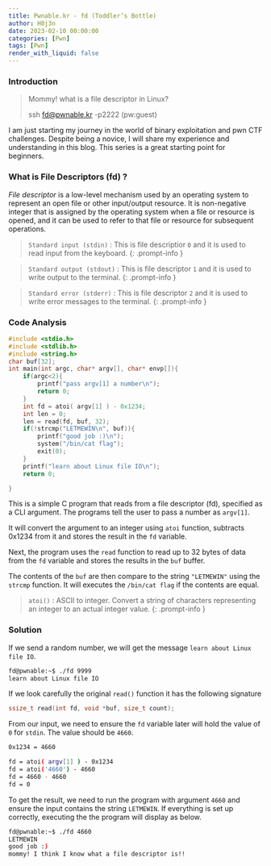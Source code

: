 ```yaml
---
title: Pwnable.kr - fd (Toddler’s Bottle)
author: H0j3n
date: 2023-02-10 00:00:00
categories: [Pwn]
tags: [Pwn]
render_with_liquid: false
---
```


### Introduction

> Mommy! what is a file descriptor in Linux?
>
> ssh fd@pwnable.kr -p2222 (pw:guest)

I am just starting my journey in the world of binary exploitation and pwn CTF challenges. Despite being a novice, I will share my experience and understanding in this blog. This series is a great starting point for beginners.

### What is File Descriptors (fd) ?

*File descriptor* is a low-level mechanism used by an operating system to represent an open file or other input/output resource. It is non-negative integer that is assigned by the operating system when a file or resource is opened, and it can be used to refer to that file or resource for subsequent operations.

> `Standard input (stdin)` : This is file descriptior `0` and it is used to read input from the keyboard.
{: .prompt-info }

> `Standard output (stdout)` : This is file descriptor `1` and it is used to write output to the terminal.
{: .prompt-info }

> `Standard error (stderr)` : This is file descriptor `2` and it is used to write error messages to the terminal.
{: .prompt-info }

### Code Analysis

```c
#include <stdio.h>
#include <stdlib.h>
#include <string.h>
char buf[32];
int main(int argc, char* argv[], char* envp[]){
	if(argc<2){
		printf("pass argv[1] a number\n");
		return 0;
	}
	int fd = atoi( argv[1] ) - 0x1234;
	int len = 0;
	len = read(fd, buf, 32);
	if(!strcmp("LETMEWIN\n", buf)){
		printf("good job :)\n");
		system("/bin/cat flag");
		exit(0);
	}
	printf("learn about Linux file IO\n");
	return 0;

}
```

This is a simple C program that reads from a file descriptor (fd), specified as a CLI argument. The programs tell the user to pass a number as `argv[1]`.

It will convert the argument to an integer using `atoi` function, subtracts 0x1234 from it and stores the result in the `fd` variable.

Next, the program uses the `read` function to read up to 32 bytes of data from the `fd` variable and stores the results in the `buf` buffer.

The contents of the `buf` are then compare to the string `"LETMEWIN"` using the `strcmp` function. It will executes the `/bin/cat flag` if the contents are equal.

> `atoi()` : ASCII to integer. Convert a string of characters representing an integer to an actual integer value.
{: .prompt-info }

### Solution

If we send a random number, we will get the message `learn about Linux file IO`.

```bash
fd@pwnable:~$ ./fd 9999
learn about Linux file IO
```

If we look carefully the original `read()` function it has the following signature

```c
ssize_t read(int fd, void *buf, size_t count);
```

From our input, we need to ensure the `fd` variable later will hold the value of `0` for `stdin`. The value should be `4660`.

```bash
0x1234 = 4660

fd = atoi( argv[1] ) - 0x1234
fd = atoi('4660') - 4660
fd = 4660 - 4660
fd = 0
```

To get the result, we need to run the program with argument `4660` and ensure the input contains the string `LETMEWIN`. If everything is set up correctly, executing the the program will display as below.

```bash
fd@pwnable:~$ ./fd 4660
LETMEWIN
good job :)
mommy! I think I know what a file descriptor is!!
```
